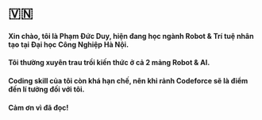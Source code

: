 # 🇻🇳
#### Xin chào, tôi là Phạm Đức Duy, hiện đang học ngành Robot & Trí tuệ nhân tạo tại Đại học Công Nghiệp Hà Nội.
#### Tôi thường xuyên trau trồi kiến thức ở cả 2 mảng Robot & AI.
#### Coding skill của tôi còn khá hạn chế, nên khi rảnh Codeforce sẽ là điểm đến lí tưởng đối với tôi.
#### Cảm ơn vì đã đọc!

